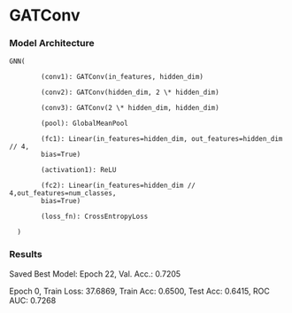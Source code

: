 # GATConv

### Model Architecture

    GNN(

            (conv1): GATConv(in_features, hidden_dim)

            (conv2): GATConv(hidden_dim, 2 \* hidden_dim)

            (conv3): GATConv(2 \* hidden_dim, hidden_dim)

            (pool): GlobalMeanPool

            (fc1): Linear(in_features=hidden_dim, out_features=hidden_dim // 4,
            bias=True)

            (activation1): ReLU

            (fc2): Linear(in_features=hidden_dim // 4,out_features=num_classes,
            bias=True)

            (loss_fn): CrossEntropyLoss

      )

### Results

Saved Best Model: Epoch 22, Val. Acc.: 0.7205

Epoch 0, Train Loss: 37.6869, Train Acc: 0.6500, Test Acc: 0.6415, ROC AUC: 0.7268
